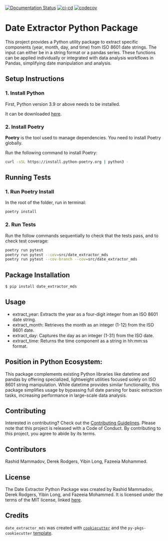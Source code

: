 [![Documentation Status](https://readthedocs.org/projects/dsci524-group28-date-extractor-mds/badge/?version=latest)](https://dsci524-group28-date-extractor-mds.readthedocs.io/en/latest/?badge=latest)
[![ci-cd](https://github.com/UBC-MDS/DSCI524_Group28_date_extractor_mds/actions/workflows/ci-cd.yml/badge.svg)](https://github.com/UBC-MDS/DSCI524_Group28_date_extractor_mds/actions/workflows/ci-cd.yml)
[![codecov](https://codecov.io/gh/UBC-MDS/DSCI524_Group28_date_extractor_mds/branch/main/graph/badge.svg?token=jgd85dtt5R)](https://codecov.io/gh/UBC-MDS/DSCI524_Group28_date_extractor_mds)

# Date Extractor Python Package

This project provides a Python utility package to extract specific components (year, month, day, and time) from ISO 8601 date strings. The input can either be in a string format or a pandas series. These functions can be applied individually or integrated with data analysis workflows in Pandas, simplifying date manipulation and analysis.

## Setup Instructions 

### 1. **Install Python**

First, Python version 3.9 or above needs to be installed.

It can be downloaded [here](https://www.python.org/downloads/).

### 2. **Install Poetry**

**Poetry** is the tool used to manage dependencies. You need to install Poetry globally.

Run the following command to install Poetry:
```bash
curl -sSL https://install.python-poetry.org | python3 -
```
## Running Tests

### 1. Run Poetry Install

In the root of the folder, run in terminal:
```bash
poetry install
```

### 2. Run Tests

Run the follow commands sequentially to check that the tests pass, and to check test coverage:
```bash
poetry run pytest
poetry run pytest --cov=src/date_extractor_mds
poetry run pytest --cov-branch --cov=src/date_extractor_mds
```

## Package Installation

```bash
$ pip install date_extractor_mds
```
## Usage

- extract_year: Extracts the year as a four-digit integer from an ISO 8601 date string.
- extract_month: Retrieves the month as an integer (1-12) from the ISO 8601 date.
- extract_day: Captures the day as an integer (1-31) from the ISO date.
- extract_time: Returns the time component as a string in hh:mm:ss format.

## Position in Python Ecosystem:

This package complements existing Python libraries like datetime and pandas by offering specialized, lightweight utilities focused solely on ISO 8601 string manipulation. While datetime provides similar functionality, this package simplifies usage by bypassing full date parsing for basic extraction tasks, increasing performance in large-scale data analysis.

## Contributing

Interested in contributing? Check out the [Contributing Guidelines](CONTRIBUTING.md). Please note that this project is released with a Code of Conduct. By contributing to this project, you agree to abide by its terms.

## Contributors

Rashid Mammadov, Derek Rodgers, Yibin Long, Fazeeia Mohammed.

## License

The Date Extractor Python Package was created by Rashid Mammadov, Derek Rodgers, Yibin Long, and Fazeeia Mohammed. It is licensed under the terms of the MIT license, linked [here](LICENSE).

## Credits

`date_extractor_mds` was created with [`cookiecutter`](https://cookiecutter.readthedocs.io/en/latest/) and the `py-pkgs-cookiecutter` [template](https://github.com/py-pkgs/py-pkgs-cookiecutter).
